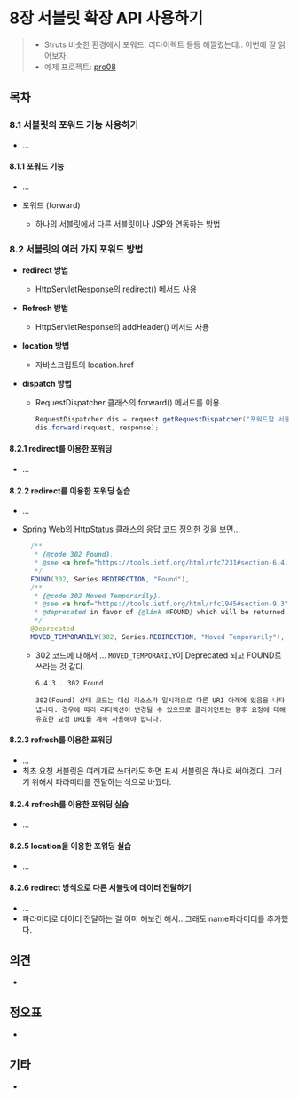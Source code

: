 # 8장 서블릿 확장 API 사용하기

> * Struts 비슷한 환경에서 포워드, 리다이렉트 등등 해깔렸는데.. 이번에 잘 읽어보자.
> * 예제 프로젝트: [pro08](pro08)



## 목차

### 8.1 서블릿의 포워드 기능 사용하기

* ...

#### 8.1.1 포워드 기능

* ...

* 포워드 (forward)
  * 하나의 서블릿에서 다른 서블릿이나 JSP와 연동하는 방법



### 8.2 서블릿의 여러 가지 포워드 방법

* **redirect 방법**

  * HttpServletResponse의 redirect() 메서드 사용

* **Refresh 방법**

  * HttpServletResponse의 addHeader() 메서드 사용

* **location 방법**

  * 자바스크립트의 location.href

* **dispatch 방법**

  * RequestDispatcher 클래스의 forward() 메서드를 이용.

    ```java
    RequestDispatcher dis = request.getRequestDispatcher("포워드할 서블릿 또는 JSP");
    dis.forward(request, response);
    ```



#### 8.2.1 redirect를 이용한 포워딩

* ...

#### 8.2.2  redirect를 이용한 포워딩 실습

* ...

* Spring Web의 HttpStatus 클래스의 응답 코드 정의한 것을 보면...

  ```java
  	/**
  	 * {@code 302 Found}.
  	 * @see <a href="https://tools.ietf.org/html/rfc7231#section-6.4.3">HTTP/1.1: Semantics and Content, section 6.4.3</a>
  	 */
  	FOUND(302, Series.REDIRECTION, "Found"),
  	/**
  	 * {@code 302 Moved Temporarily}.
  	 * @see <a href="https://tools.ietf.org/html/rfc1945#section-9.3">HTTP/1.0, section 9.3</a>
  	 * @deprecated in favor of {@link #FOUND} which will be returned from {@code HttpStatus.valueOf(302)}
  	 */
  	@Deprecated
  	MOVED_TEMPORARILY(302, Series.REDIRECTION, "Moved Temporarily"),
  ```

  * 302 코드에 대해서 ... `MOVED_TEMPORARILY`이 Deprecated 되고 FOUND로 쓰라는 것 같다.

    ```
    6.4.3 . 302 Found
    
    302(Found) 상태 코드는 대상 리소스가 일시적으로 다른 URI 아래에 있음을 나타냅니다. 경우에 따라 리디렉션이 변경될 수 있으므로 클라이언트는 향후 요청에 대해 유효한 요청 URI를 계속 사용해야 합니다.
    ```

    

#### 8.2.3 refresh를 이용한 포워딩

* ...
* 최초 요청 서블릿은 여러개로 쓰더라도 화면 표시 서블릿은 하나로 써야겠다. 그러기 위해서 파라미터를 전달하는 식으로 바꿨다.

#### 8.2.4 refresh를 이용한 포워딩 실습

* ...

#### 8.2.5 location을 이용한 포워딩 실습

* ...

#### 8.2.6 redirect 방식으로 다른 서블릿에 데이터 전달하기

* ...
* 파라미터로 데이터 전달하는 걸 이미 해보긴 해서.. 그래도 name파라미터를 추가했다.






## 의견

* 

  

## 정오표

* 



## 기타

* 
  
